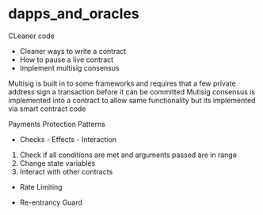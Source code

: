 # dapps_and_oracles
CLeaner code 


- Cleaner ways to write a contract 
- How to pause a live contract
- Implement multisig consensus



Multisig is built in to some frameworks and requires that a few private address sign a transaction before it can be committed
Mutisig consensus is implemented into a contract to allow same functionality but its implemented via smart contract code


Payments Protection Patterns

-  Checks - Effects - Interaction
1) Check if all conditions are met and arguments passed are in range
2) Change state variables
3) Interact with other contracts





-  Rate Limiting

-  Re-entrancy Guard